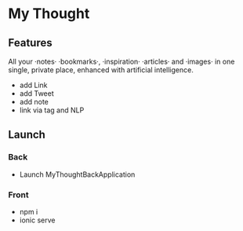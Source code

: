 # My Thought

## Features

All your ·notes· ·bookmarks·,
·inspiration· ·articles· and ·images· in one single, private place, enhanced with artificial intelligence.

- add Link
- add Tweet
- add note
- link via tag and NLP

## Launch

### Back

- Launch MyThoughtBackApplication

### Front

- npm i
- ionic serve
